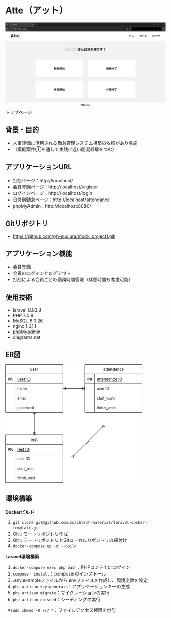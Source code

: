 # Atte（アット）
![トップページ](src/top_page.jpg "トップページ")
トップページ


## 背景・目的
* 人事評価に活用される勤怠管理システム構築の依頼があり実施
* （模擬案件①を通して実践に近い開発経験をつむ）


## アプリケーションURL
* 打刻ページ：http://localhost/
* 会員登録ページ：http://localhost/register
* ログインページ：http://localhost/login
* 日付別勤怠ページ：http://localhost/attendance
* phpMyAdmin：http://localhost:8080/


## Gitリポジトリ
* https://github.com/gh-sugiura/mock_project1.git


## アプリケーション機能
* 会員登録
* 会員のログインとログアウト
* 打刻による会員ごとの勤務時間管理（休憩時間も考慮可能）


## 使用技術
* laravel 8.83.8
* PHP 7.4.9
* MySQL 8.0.26
* nginx 1.21.1
* phpMyadmin
* diagrams.net


## ER図
![ER図](/src/er.drawio.png)


## 環境構築
**Dockerビルド**
1. `git clone git@github.com:coachtech-material/laravel-docker-template.git`
2. Gitリモートリポジトリ作成
3. GitリモートリポジトリとGitローカルリポジトリの紐付け
4. `docker-compose up -d --build`

**Laravel環境構築**
1. `docker-compose exec php bash`：PHPコンテナにログイン
2. `composer install`：composerのインストール
3. .env.exampleファイルから.envファイルを作成し、環境変数を設定
4. `php artisan key:generate`：アプリケーションキーの生成
5. `php artisan migrate`：マイグレーションの実行
6. `php artisan db:seed`：シーディングの実行

&ensp;※`sudo chmod -R 777 *`：ファイルアクセス権限を付与